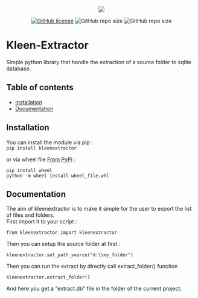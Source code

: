 <div align="center">
  <img src="https://raw.githubusercontent.com/Edenskull/KleenExtractor/master/.github/_static/kleenextractor.png">
</div>

<div align="center">

[![GitHub license](https://img.shields.io/github/license/Edenskull/KleenExtractor?color=blue&style=for-the-badge)](https://github.com/Edenskull/KleenExtractor/blob/master/LICENSE)
![GitHub repo size](https://img.shields.io/github/repo-size/Edenskull/KleenExtractor?color=green&style=for-the-badge)
![GitHub repo size](https://img.shields.io/badge/Python-3.6%20%7C%203.7-yellow?style=for-the-badge)

</div>

# Kleen-Extractor
Simple python library that handle the extraction of a source folder to sqlite database.

## Table of contents
* [Installation](#installation)
* [Documentation](#documentation)

## Installation

You can install the module via pip :  
```pip install kleenextractor```

or via wheel file [From PyPi](https://pypi.org/project/KleenExtractor/#modal-close) :  
```
pip install wheel
python -m wheel install wheel_file.whl
```

## Documentation

The aim of kleenextractor is to make it simple for the user to export the list of files and folders.  
First import it to your script :
```PYTHON3
from kleenextractor import kleenextractor
```

Then you can setup the source folder at first :

```PYTHON3
kleenextractor.set_path_source("d:\\my_folder")
```

Then you can run the extract by directly call extract_folder() function

```PYTHON3
kleenextractor.extract_folder()
```

And here you get a "extract.db" file in the folder of the current project.
